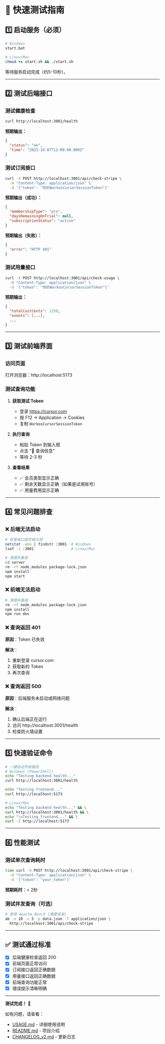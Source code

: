 # 🧪 快速测试指南

## 1️⃣ 启动服务（必须）

```bash
# Windows
start.bat

# Linux/Mac
chmod +x start.sh && ./start.sh
```

等待服务启动完成（约5-10秒）。

---

## 2️⃣ 测试后端接口

### 测试健康检查
```bash
curl http://localhost:3001/health
```

**预期输出：**
```json
{
  "status": "ok",
  "time": "2025-10-07T12:00:00.000Z"
}
```

### 测试订阅接口
```bash
curl -X POST http://localhost:3001/api/check-stripe \
  -H "Content-Type: application/json" \
  -d '{"token": "你的WorkosCursorSessionToken"}'
```

**预期输出（成功）：**
```json
{
  "membershipType": "pro",
  "daysRemainingOnTrial": null,
  "subscriptionStatus": "active"
}
```

**预期输出（失败）：**
```json
{
  "error": "HTTP 401"
}
```

### 测试用量接口
```bash
curl -X POST http://localhost:3001/api/check-usage \
  -H "Content-Type: application/json" \
  -d '{"token": "你的WorkosCursorSessionToken"}'
```

**预期输出：**
```json
{
  "totalCostCents": 1250,
  "events": [...],
  ...
}
```

---

## 3️⃣ 测试前端界面

### 访问页面
打开浏览器：http://localhost:5173

### 测试查询功能
1. **获取测试 Token**
   - 登录 https://cursor.com
   - 按 F12 → Application → Cookies
   - 复制 `WorkosCursorSessionToken`

2. **执行查询**
   - 粘贴 Token 到输入框
   - 点击 "🚀 查询信息"
   - 等待 2-3 秒

3. **查看结果**
   - ✅ 会员类型显示正确
   - ✅ 剩余天数显示正确（如果是试用账号）
   - ✅ 用量费用显示正确

---

## 4️⃣ 常见问题排查

### ❌ 后端无法启动
```bash
# 检查端口是否被占用
netstat -ano | findstr :3001  # Windows
lsof -i :3001                 # Linux/Mac

# 清理并重装
cd server
rm -rf node_modules package-lock.json
npm install
npm start
```

### ❌ 前端无法启动
```bash
# 清理并重装
rm -rf node_modules package-lock.json
npm install
npm run dev
```

### ❌ 查询返回 401
**原因**：Token 已失效

**解决**：
1. 重新登录 cursor.com
2. 获取新的 Token
3. 再次查询

### ❌ 查询返回 500
**原因**：后端服务未启动或网络问题

**解决**：
1. 确认后端正在运行
2. 访问 http://localhost:3001/health
3. 检查防火墙设置

---

## 5️⃣ 快速验证命令

```bash
# 一键验证所有服务
# Windows (PowerShell)
echo "Testing backend health..."
curl http://localhost:3001/health

echo "Testing frontend..."
curl http://localhost:5173

# Linux/Mac
echo "Testing backend health..." && \
curl http://localhost:3001/health && \
echo "\nTesting frontend..." && \
curl -I http://localhost:5173
```

---

## 6️⃣ 性能测试

### 测试单次查询耗时
```bash
time curl -X POST http://localhost:3001/api/check-stripe \
  -H "Content-Type: application/json" \
  -d '{"token": "your_token"}'
```

**预期耗时**：< 2秒

### 测试并发查询（可选）
```bash
# 使用 Apache Bench (需要安装)
ab -n 10 -c 5 -p data.json -T application/json \
  http://localhost:3001/api/check-stripe
```

---

## ✅ 测试通过标准

- [x] 后端健康检查返回 200
- [x] 前端页面正常访问
- [x] 订阅接口返回正确数据
- [x] 用量接口返回正确数据
- [x] 前端查询功能正常
- [x] 错误提示清晰明确

---

**测试完成！** 🎉

如有问题，请查看：
- [USAGE.md](./USAGE.md) - 详细使用说明
- [README.md](./README.md) - 项目介绍
- [CHANGELOG_v2.md](./CHANGELOG_v2.md) - 更新日志

